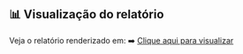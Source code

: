 ## 📊 Visualização do relatório

Veja o relatório renderizado em:
➡️ [Clique aqui para visualizar](https://lanakarolina.github.io/SeriesTemporais_VendasSorvete/SeriesTemporais_Vendas_Sorvete.html)
